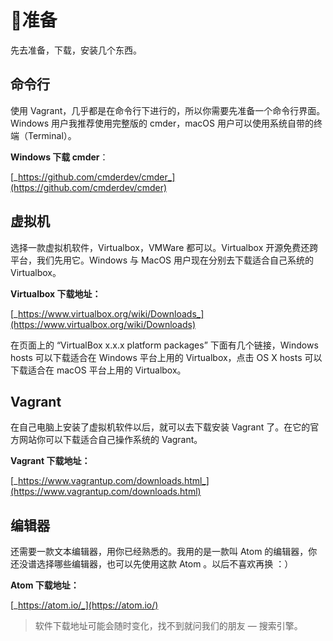 # 准备

先去准备，下载，安装几个东西。

## 命令行

使用 Vagrant，几乎都是在命令行下进行的，所以你需要先准备一个命令行界面。Windows 用户我推荐使用完整版的 cmder，macOS 用户可以使用系统自带的终端（Terminal）。

**Windows 下载 cmder**：

[_https://github.com/cmderdev/cmder_](https://github.com/cmderdev/cmder)

## 虚拟机

选择一款虚拟机软件，Virtualbox，VMWare 都可以。Virtualbox 开源免费还跨平台，我们先用它。Windows 与 MacOS 用户现在分别去下载适合自己系统的 Virtualbox。

**Virtualbox 下载地址：**

[_https://www.virtualbox.org/wiki/Downloads_](https://www.virtualbox.org/wiki/Downloads)

在页面上的 “VirtualBox x.x.x platform packages” 下面有几个链接，Windows hosts 可以下载适合在 Windows 平台上用的 Virtualbox，点击 OS X hosts 可以下载适合在 macOS 平台上用的 Virtualbox。

## Vagrant

在自己电脑上安装了虚拟机软件以后，就可以去下载安装 Vagrant 了。在它的官方网站你可以下载适合自己操作系统的 Vagrant。

**Vagrant 下载地址：**

[_https://www.vagrantup.com/downloads.html_](https://www.vagrantup.com/downloads.html)

## 编辑器

还需要一款文本编辑器，用你已经熟悉的。我用的是一款叫 Atom 的编辑器，你还没谱选择哪些编辑器，也可以先使用这款 Atom 。以后不喜欢再换 ：）

**Atom 下载地址：**

[_https://atom.io/_](https://atom.io/)

> 软件下载地址可能会随时变化，找不到就问我们的朋友 — 搜索引擎。



